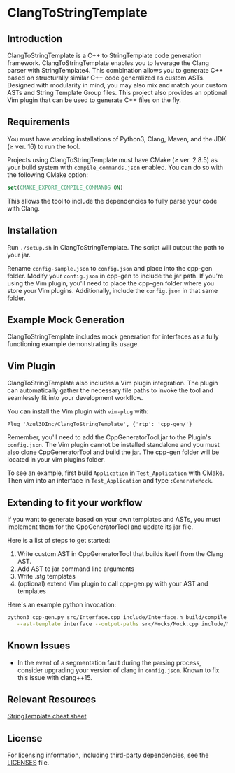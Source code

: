 # ClangToStringTemplate

## Introduction

ClangToStringTemplate is a C++ to StringTemplate code generation framework. ClangToStringTemplate enables you to leverage the Clang parser with StringTemplate4. This combination allows you to generate C++ based on structurally similar C++ code generalized as custom ASTs.
Designed with modularity in mind, you may also mix and match your custom ASTs and String Template Group files.
This project also provides an optional Vim plugin that can be used to generate C++ files on the fly.

## Requirements

You must have working installations of Python3, Clang, Maven, and the JDK ($\geq$ ver. 16) to run the tool.

Projects using ClangToStringTemplate must have CMake ($\geq$ ver. 2.8.5) as your build system with `compile_commands.json` enabled. You can do so with the following CMake option:

```cmake
set(CMAKE_EXPORT_COMPILE_COMMANDS ON)
```

This allows the tool to include the dependencies to fully parse your code with Clang.

## Installation

Run `./setup.sh` in ClangToStringTemplate. The script will output the path to your jar. 

Rename `config-sample.json` to `config.json` and place into the cpp-gen folder. Modify your `config.json` in cpp-gen to include the jar path.
If you're using the Vim plugin, you'll need to place the cpp-gen folder where you store your Vim plugins. Additionally, include the `config.json` in that same folder.

## Example Mock Generation

ClangToStringTemplate includes mock generation for interfaces as a fully functioning example demonstrating its usage.  

## Vim Plugin

ClangToStringTemplate also includes a Vim plugin integration. The plugin can automatically gather the necessary file paths to invoke the tool and seamlessly fit into your development workflow.

You can install the Vim plugin with `vim-plug` with:

```vim
Plug 'Azul3DInc/ClangToStringTemplate', {'rtp': 'cpp-gen/'}
```

Remember, you'll need to add the CppGeneratorTool.jar to the Plugin's `config.json`. The Vim plugin cannot be installed standalone and you must also clone CppGeneratorTool and build the jar. 
The cpp-gen folder will be located in your vim plugins folder.

To see an example, first build `Application` in `Test_Application` with CMake. Then vim into an interface in `Test_Application` and type `:GenerateMock`.

## Extending to fit your workflow

If you want to generate based on your own templates and ASTs, you must implement them for the CppGeneratorTool and update its jar file.

Here is a list of steps to get started:
1. Write custom AST in CppGeneratorTool that builds itself from the Clang AST.
2. Add AST to jar command line arguments
3. Write .stg templates
4. (optional) extend Vim plugin to call cpp-gen.py with your AST and templates

Here's an example python invocation:
```bash
python3 cpp-gen.py src/Interface.cpp include/Interface.h build/compile_commands.json MockSource.stg MockImplementationFile MockHeader.stg MockSpecificationFile \
   --ast-template interface --output-paths src/Mocks/Mock.cpp include/Mocks/Mock.h
```

## Known Issues
- In the event of a segmentation fault during the parsing process, consider upgrading your version of clang in `config.json`. Known to fix this issue with clang++15.

## Relevant Resources
[StringTemplate cheat sheet](https://github.com/antlr/stringtemplate4/blob/master/doc/cheatsheet.md)

## License

For licensing information, including third-party dependencies, see the [LICENSES](LICENSES) file.

